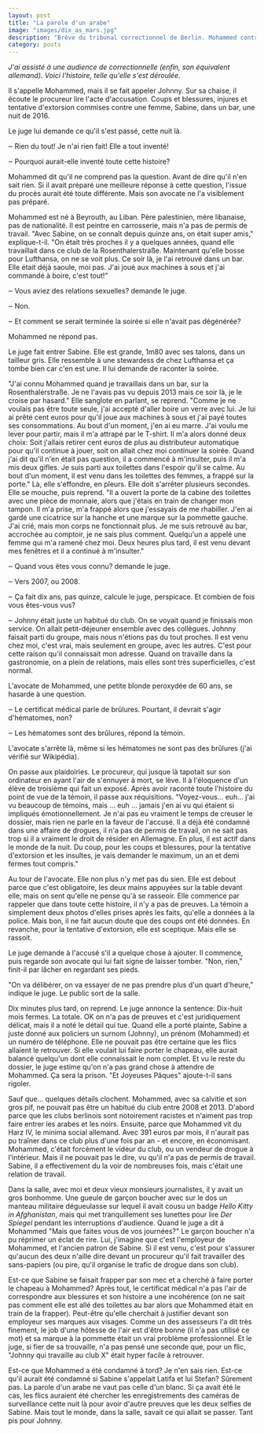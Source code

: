 ```yaml
---
layout: post
title: "La parole d'un arabe"
image: "images/dix_as_mars.jpg"
description: "Brève du tribunal correctionnel de Berlin. Mohammed contre Sabine, parole contre parole. L'issu du procès ne va pas vous surprendre."
category: posts
---
```


_J'ai assisté à une audience de correctionnelle (enfin, son équivalent allemand). Voici l'histoire, telle qu'elle s'est déroulée._

Il s'appelle Mohammed, mais il se fait appeler Johnny.<note content="Les prénoms ont été modifiés."> Sur sa chaise, il écoute le procureur lire l'acte d'accusation. Coups et blessures, injures et tentative d'extorsion commises contre une femme, Sabine, dans un bar, une nuit de 2016.

Le juge lui demande ce qu'il s'est passé, cette nuit là. 

‒ Rien du tout! Je n'ai rien fait! Elle a tout inventé!

‒ Pourquoi aurait-elle inventé toute cette histoire?

Mohammed dit qu'il ne comprend pas la question. Avant de dire qu'il n'en sait rien. Si il avait préparé une meilleure réponse à cette question, l'issue du procès aurait été toute différente. Mais son avocate ne l'a visiblement pas préparé. 

Mohammed est né à Beyrouth, au Liban. Père palestinien, mère libanaise, pas de nationalité. Il est peintre en carrosserie, mais n'a pas de permis de travail. "Avec Sabine, on se connaît depuis quinze ans, on était super amis," explique-t-il. "On était très proches il y a quelques années, quand elle travaillait dans ce club de la Rosenthalerstraße. Maintenant qu'elle bosse pour Lufthansa, on ne se voit plus. Ce soir là, je l'ai retrouvé dans un bar. Elle était déjà saoule, moi pas. J'ai joué aux machines à sous et j'ai commandé à boire, c'est tout!"

‒ Vous aviez des relations sexuelles? demande le juge.

‒ Non.

‒ Et comment se serait terminée la soirée si elle n'avait pas dégénérée?

Mohammed ne répond pas.

Le juge fait entrer Sabine. Elle est grande, 1m80 avec ses talons, dans un tailleur gris. Elle ressemble à une stewardess de chez Lufthansa et ça tombe bien car c'en est une. Il lui demande de raconter la soirée.

"J'ai connu Mohammed quand je travaillais dans un bar, sur la Rosenthalerstraße. Je ne l'avais pas vu depuis 2013 mais ce soir là, je le croise par hasard." Elle sanglote en parlant, se reprend. "Comme je ne voulais pas être toute seule, j'ai accepté d'aller boire un verre avec lui. Je lui ai prêté cent euros pour qu'il joue aux machines à sous et j'ai payé toutes ses consommations. Au bout d'un moment, j'en ai eu marre. J'ai voulu me lever pour partir, mais il m'a attrapé par le T-shirt. Il m'a alors donné deux choix: Soit j'allais retirer cent euros de plus au distributeur automatique pour qu'il continue à jouer, soit on allait chez moi continuer la soirée. Quand j'ai dit qu'il n'en était pas question, il a commencé à m'insulter, puis il m'a mis deux gifles. Je suis parti aux toilettes dans l'espoir qu'il se calme. Au bout d'un moment, il est venu dans les toilettes des femmes, a frappé sur la porte." Là, elle s'effondre, en pleurs. Elle doit s'arrêter plusieurs secondes. Elle se mouche, puis reprend. "Il a ouvert la porte de la cabine des toilettes avec une pièce de monnaie, alors que j'étais en train de changer mon tampon. Il m'a prise, m'a frappé alors que j'essayais de me rhabiller. J'en ai gardé une cicatrice sur la hanche et une marque sur la pommette gauche. J'ai crié, mais mon corps ne fonctionnait plus. Je me suis retrouvé au bar, accrochée au comptoir, je ne sais plus comment. Quelqu'un a appelé une femme qui m'a ramené chez moi. Deux heures plus tard, il est venu devant mes fenêtres et il a continué à m'insulter."

‒ Quand vous êtes vous connu? demande le juge.

‒ Vers 2007, ou 2008.

‒ Ça fait dix ans, pas quinze, calcule le juge, perspicace. Et combien de fois vous êtes-vous vus?

‒ Johnny était juste un habitué du club. On se voyait quand je finissais mon service. On allait petit-déjeuner ensemble avec des collègues. Johnny faisait parti du groupe, mais nous n'étions pas du tout proches. Il est venu chez moi, c'est vrai, mais seulement en groupe, avec les autres. C'est pour cette raison qu'il connaissait mon adresse. Quand on travaille dans la gastronomie, on a plein de relations, mais elles sont très superficielles, c'est normal.

L'avocate de Mohammed, une petite blonde peroxydée de 60 ans, se hasarde à une question.

‒ Le certificat médical parle de brûlures. Pourtant, il devrait s'agir d'hématomes, non?

‒ Les hématomes sont des brûlures, répond la témoin.

L'avocate s'arrête là, même si les hématomes ne sont pas des brûlures (j'ai vérifié sur Wikipédia).<note content="Mais je veux bien l'opinion d'un médecin.">

On passe aux plaidoiries. Le procureur, qui jusque là tapotait sur son ordinateur en ayant l'air de s'ennuyer à mort, se lève. Il à l'éloquence d'un élève de troisième qui fait un exposé. Après avoir raconté toute l'histoire du point de vue de la témoin, il passe aux réquisitions. "Voyez-vous... euh... j'ai vu beaucoup de témoins, mais ... euh ... jamais j'en ai vu qui étaient si impliqués émotionnellement. Je n'ai pas eu vraiment le temps de creuser le dossier, mais rien ne parle en la faveur de l'accusé. Il a déjà été condamné dans une affaire de drogues, il n'a pas de permis de travail, on ne sait pas trop si il a vraiment le droit de résider en Allemagne. En plus, il est actif dans le monde de la nuit. Du coup, pour les coups et blessures, pour la tentative d'extorsion et les insultes, je vais demander le maximum, un an et demi fermes tout compris."

Au tour de l'avocate. Elle non plus n'y met pas du sien. Elle est debout parce que c'est obligatoire, les deux mains appuyées sur la table devant elle, mais on sent qu'elle ne pense qu'à se rasseoir. Elle commence par rappeler que dans toute cette histoire, il n'y a pas de preuves. La témoin a simplement deux photos d'elles prises après les faits, qu'elle a données à la police. Mais bon, il ne fait aucun doute que des coups ont été données. En revanche, pour la tentative d'extorsion, elle est sceptique. Mais elle se rassoit.

Le juge demande à l'accusé s'il a quelque chose à ajouter. Il commence, puis regarde son avocate qui lui fait signe de laisser tomber. "Non, rien," finit-il par lâcher en regardant ses pieds.

"On va délibérer, on va essayer de ne pas prendre plus d'un quart d'heure," indique le juge. Le public sort de la salle.

Dix minutes plus tard, on reprend. Le juge annonce la sentence: Dix-huit mois fermes. La totale. OK on n'a pas de preuves et c'est juridiquement délicat, mais il a noté le détail qui tue. Quand elle a porté plainte, Sabine a juste donné aux policiers un surnom (Johnny), un prénom (Mohammed) et un numéro de téléphone. Elle ne pouvait pas être certaine que les flics allaient le retrouver. Si elle voulait lui faire porter le chapeau, elle aurait balancé quelqu'un dont elle connaissait le nom complet. Et vu le reste du dossier, le juge estime qu'on n'a pas grand chose à attendre de Mohammed. Ça sera la prison. "Et Joyeuses Pâques" ajoute-t-il sans rigoler.

Sauf que... quelques détails clochent. Mohammed, avec sa calvitie et son gros pif, ne pouvait pas être un habitué du club entre 2008 et 2013. D'abord parce que les clubs berlinois sont notoirement racistes et n'aiment pas trop faire entrer les arabes et les noirs. Ensuite, parce que Mohammed vit du Harz IV, le minima social allemand. Avec 391 euros par mois, il n'aurait pas pu traîner dans ce club plus d'une fois par an - et encore, en économisant. Mohammed, c'était forcément le videur du club, ou un vendeur de drogue à l'intérieur. Mais il ne pouvait pas le dire, vu qu'il n'a pas de permis de travail. Sabine, il a effectivement du la voir de nombreuses fois, mais c'était une relation de travail. 

Dans la salle, avec moi et deux vieux monsieurs journalistes, il y avait un gros bonhomme. Une gueule de garçon boucher avec sur le dos un manteau militaire dégueulasse sur lequel il avait cousu un badge _Hello Kitty in Afghanistan_, mais qui met tranquillement ses lunettes pour lire _Der Spiegel_ pendant les interruptions d'audience. Quand le juge a dit à Mohammed "Mais que faites vous de vos journées?" Le garçon boucher n'a pu réprimer un éclat de rire. Lui, j'imagine que c'est l'employeur de Mohammed, et l'ancien patron de Sabine. Si il est venu, c'est pour s'assurer qu'aucun des deux n'aille dire devant un procureur qu'il fait travailler des sans-papiers (ou pire, qu'il organise le trafic de drogue dans son club).

Est-ce que Sabine se faisait frapper par son mec et a cherché à faire porter le chapeau à Mohammed? Après tout, le certificat médical n'a pas l'air de correspondre aux blessures et son histoire a une incohérence (on ne sait pas comment elle est allé des toilettes au bar alors que Mohammed était en train de la frapper). Peut-être qu'elle cherchait à justifier devant son employeur ses marques aux visages. Comme un des assesseurs l'a dit très finement, le job d'une hôtesse de l'air est d'être bonne (il n'a pas utilisé ce mot) et sa marque à la pommette était un vrai problème professionnel. Et le juge, si fier de sa trouvaille, n'a pas pensé une seconde que, pour un flic, "Johnny qui travaille au club X" était hyper facile à retrouver.

Est-ce que Mohammed a été condamné à tord? Je n'en sais rien. Est-ce qu'il aurait été condamné si Sabine s'appelait Latifa et lui Stefan? Sûrement pas. La parole d'un arabe ne vaut pas celle d'un blanc. Si ça avait été le cas, les flics auraient été chercher les enregistrements des caméras de surveillance cette nuit là pour avoir d'autre preuves que les deux selfies de Sabine. Mais tout le monde, dans la salle, savait ce qui allait se passer. Tant pis pour Johnny.
